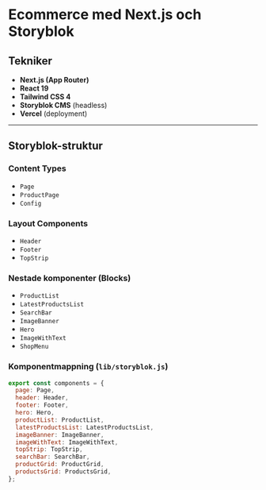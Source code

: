 # Ecommerce med Next.js och Storyblok

## Tekniker

- **Next.js (App Router)**
- **React 19**
- **Tailwind CSS 4**
- **Storyblok CMS** (headless)
- **Vercel** (deployment)

---

## Storyblok-struktur

### Content Types
- `Page`
- `ProductPage`
- `Config`

### Layout Components
- `Header`
- `Footer`
- `TopStrip`

### Nestade komponenter (Blocks)
- `ProductList`
- `LatestProductsList`
- `SearchBar`
- `ImageBanner`
- `Hero`
- `ImageWithText`
- `ShopMenu`

### Komponentmappning (`lib/storyblok.js`)
```js
export const components = {
  page: Page,
  header: Header,
  footer: Footer,
  hero: Hero,
  productList: ProductList,
  latestProductsList: LatestProductsList,
  imageBanner: ImageBanner,
  imageWithText: ImageWithText,
  topStrip: TopStrip,
  searchBar: SearchBar,
  productGrid: ProductGrid,
  productsGrid: ProductsGrid,
};






